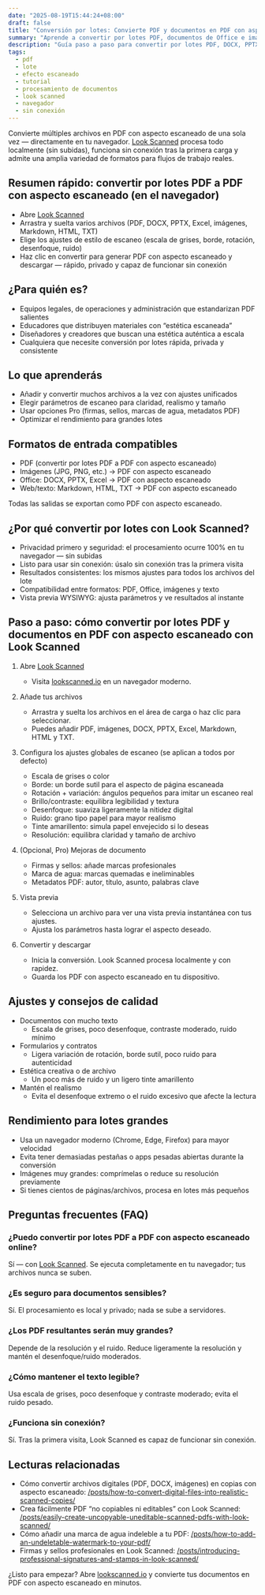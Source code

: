 ```yaml
---
date: "2025-08-19T15:44:24+08:00"
draft: false
title: "Conversión por lotes: Convierte PDF y documentos en PDF con aspecto escaneado (Look Scanned)"
summary: "Aprende a convertir por lotes PDF, documentos de Office e imágenes en PDF con aspecto escaneado usando Look Scanned — todo en tu navegador, con privacidad total."
description: "Guía paso a paso para convertir por lotes PDF, DOCX, PPTX, Excel, imágenes, Markdown, HTML y TXT en PDF con aspecto escaneado con Look Scanned. Local, rápido y centrado en la privacidad."
tags:
  - pdf
  - lote
  - efecto escaneado
  - tutorial
  - procesamiento de documentos
  - look scanned
  - navegador
  - sin conexión
---
```


Convierte múltiples archivos en PDF con aspecto escaneado de una sola vez — directamente en tu navegador. [Look Scanned](https://lookscanned.io) procesa todo localmente (sin subidas), funciona sin conexión tras la primera carga y admite una amplia variedad de formatos para flujos de trabajo reales.

## Resumen rápido: convertir por lotes PDF a PDF con aspecto escaneado (en el navegador)

- Abre [Look Scanned](https://lookscanned.io)
- Arrastra y suelta varios archivos (PDF, DOCX, PPTX, Excel, imágenes, Markdown, HTML, TXT)
- Elige los ajustes de estilo de escaneo (escala de grises, borde, rotación, desenfoque, ruido)
- Haz clic en convertir para generar PDF con aspecto escaneado y descargar — rápido, privado y capaz de funcionar sin conexión

## ¿Para quién es?

- Equipos legales, de operaciones y administración que estandarizan PDF salientes
- Educadores que distribuyen materiales con “estética escaneada”
- Diseñadores y creadores que buscan una estética auténtica a escala
- Cualquiera que necesite conversión por lotes rápida, privada y consistente

## Lo que aprenderás

- Añadir y convertir muchos archivos a la vez con ajustes unificados
- Elegir parámetros de escaneo para claridad, realismo y tamaño
- Usar opciones Pro (firmas, sellos, marcas de agua, metadatos PDF)
- Optimizar el rendimiento para grandes lotes

## Formatos de entrada compatibles

- PDF (convertir por lotes PDF a PDF con aspecto escaneado)
- Imágenes (JPG, PNG, etc.) → PDF con aspecto escaneado
- Office: DOCX, PPTX, Excel → PDF con aspecto escaneado
- Web/texto: Markdown, HTML, TXT → PDF con aspecto escaneado

Todas las salidas se exportan como PDF con aspecto escaneado.

## ¿Por qué convertir por lotes con Look Scanned?

- Privacidad primero y seguridad: el procesamiento ocurre 100% en tu navegador — sin subidas
- Listo para usar sin conexión: úsalo sin conexión tras la primera visita
- Resultados consistentes: los mismos ajustes para todos los archivos del lote
- Compatibilidad entre formatos: PDF, Office, imágenes y texto
- Vista previa WYSIWYG: ajusta parámetros y ve resultados al instante

## Paso a paso: cómo convertir por lotes PDF y documentos en PDF con aspecto escaneado con Look Scanned

1. Abre [Look Scanned](https://lookscanned.io)
   - Visita [lookscanned.io](https://lookscanned.io) en un navegador moderno.

2. Añade tus archivos
   - Arrastra y suelta los archivos en el área de carga o haz clic para seleccionar.
   - Puedes añadir PDF, imágenes, DOCX, PPTX, Excel, Markdown, HTML y TXT.

3. Configura los ajustes globales de escaneo (se aplican a todos por defecto)
   - Escala de grises o color
   - Borde: un borde sutil para el aspecto de página escaneada
   - Rotación + variación: ángulos pequeños para imitar un escaneo real
   - Brillo/contraste: equilibra legibilidad y textura
   - Desenfoque: suaviza ligeramente la nitidez digital
   - Ruido: grano tipo papel para mayor realismo
   - Tinte amarillento: simula papel envejecido si lo deseas
   - Resolución: equilibra claridad y tamaño de archivo

4. (Opcional, Pro) Mejoras de documento
   - Firmas y sellos: añade marcas profesionales
   - Marca de agua: marcas quemadas e ineliminables
   - Metadatos PDF: autor, título, asunto, palabras clave

5. Vista previa
   - Selecciona un archivo para ver una vista previa instantánea con tus ajustes.
   - Ajusta los parámetros hasta lograr el aspecto deseado.

6. Convertir y descargar
   - Inicia la conversión. Look Scanned procesa localmente y con rapidez.
   - Guarda los PDF con aspecto escaneado en tu dispositivo.

## Ajustes y consejos de calidad

- Documentos con mucho texto
  - Escala de grises, poco desenfoque, contraste moderado, ruido mínimo
- Formularios y contratos
  - Ligera variación de rotación, borde sutil, poco ruido para autenticidad
- Estética creativa o de archivo
  - Un poco más de ruido y un ligero tinte amarillento
- Mantén el realismo
  - Evita el desenfoque extremo o el ruido excesivo que afecte la lectura

## Rendimiento para lotes grandes

- Usa un navegador moderno (Chrome, Edge, Firefox) para mayor velocidad
- Evita tener demasiadas pestañas o apps pesadas abiertas durante la conversión
- Imágenes muy grandes: comprímelas o reduce su resolución previamente
- Si tienes cientos de páginas/archivos, procesa en lotes más pequeños

## Preguntas frecuentes (FAQ)

### ¿Puedo convertir por lotes PDF a PDF con aspecto escaneado online?
Sí — con [Look Scanned](https://lookscanned.io). Se ejecuta completamente en tu navegador; tus archivos nunca se suben.

### ¿Es seguro para documentos sensibles?
Sí. El procesamiento es local y privado; nada se sube a servidores.

### ¿Los PDF resultantes serán muy grandes?
Depende de la resolución y el ruido. Reduce ligeramente la resolución y mantén el desenfoque/ruido moderados.

### ¿Cómo mantener el texto legible?
Usa escala de grises, poco desenfoque y contraste moderado; evita el ruido pesado.

### ¿Funciona sin conexión?
Sí. Tras la primera visita, Look Scanned es capaz de funcionar sin conexión.

## Lecturas relacionadas

- Cómo convertir archivos digitales (PDF, DOCX, imágenes) en copias con aspecto escaneado: [/posts/how-to-convert-digital-files-into-realistic-scanned-copies/](../how-to-convert-digital-files-into-realistic-scanned-copies/)
- Crea fácilmente PDF “no copiables ni editables” con Look Scanned: [/posts/easily-create-uncopyable-uneditable-scanned-pdfs-with-look-scanned/](../easily-create-uncopyable-uneditable-scanned-pdfs-with-look-scanned/)
- Cómo añadir una marca de agua indeleble a tu PDF: [/posts/how-to-add-an-undeletable-watermark-to-your-pdf/](../how-to-add-an-undeletable-watermark-to-your-pdf/)
- Firmas y sellos profesionales en Look Scanned: [/posts/introducing-professional-signatures-and-stamps-in-look-scanned/](../introducing-professional-signatures-and-stamps-in-look-scanned/)

¿Listo para empezar? Abre [lookscanned.io](https://lookscanned.io) y convierte tus documentos en PDF con aspecto escaneado en minutos. 